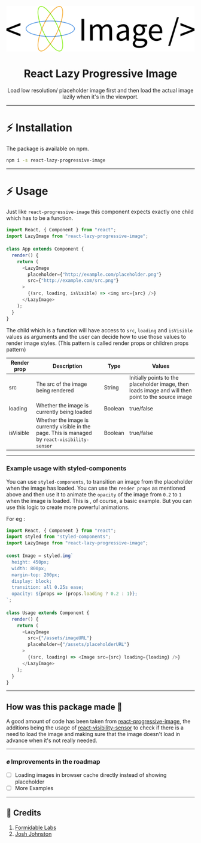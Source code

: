 <p align="center" ><img src=".github/Logo.png"/></p>
<h1 align="center">React Lazy Progressive Image</h1>
<p align="center">Load low resolution/ placeholder image first and then load the actual image lazily when it's in the viewport.</p>

<hr/>

# :zap: Installation

The package is available on npm.

```bash
npm i -s react-lazy-progressive-image
```

<hr/>

# :zap: Usage

Just like `react-progressive-image` this component expects exactly one child which has to be a function.

```javascript
import React, { Component } from "react";
import LazyImage from "react-lazy-progressive-image";

class App extends Component {
  render() {
    return (
      <LazyImage
        placeholder={"http://example.com/placeholder.png"}
        src={"http://example.com/src.png"}
      >
        {(src, loading, isVisible) => <img src={src} />}
      </LazyImage>
    );
  }
}
```

The child which is a function will have access to `src`, `loading` and `isVisible` values as arguments and the user can decide how to use those values to render image styles. (This pattern is called render props or children props pattern)

| Render prop | Description                                                                                      | Type    | Values                                                                                              |
| ----------- | ------------------------------------------------------------------------------------------------ | ------- | --------------------------------------------------------------------------------------------------- |
| src         | The src of the image being rendered                                                              | String  | Initially points to the placeholder image, then loads image and will then point to the source image |
| loading     | Whether the image is currently being loaded                                                      | Boolean | true/false                                                                                          |
| isVisible   | Whether the image is currently visible in the page. This is managed by `react-visibility-sensor` | Boolean | true/false                                                                                          |

<hr/>

### Example usage with styled-components

You can use `styled-components`, to transition an image from the placeholder when the image has loaded.
You can use the `render props` as mentioned above and then use it to animate the `opacity` of the image from `0.2` to `1` when the image is loaded. This is , of course, a basic example. But you can use this logic to create more powerful animations.

For eg :

```javascript
import React, { Component } from "react";
import styled from "styled-components";
import LazyImage from "react-lazy-progressive-image";

const Image = styled.img`
  height: 450px;
  width: 800px;
  margin-top: 200px;
  display: block;
  transition: all 0.25s ease;
  opacity: ${props => (props.loading ? 0.2 : 1)};
`;

class Usage extends Component {
  render() {
    return (
      <LazyImage
        src={"/assets/imageURL"}
        placeholder={"/assets/placeholderURL"}
      >
        {(src, loading) => <Image src={src} loading={loading} />}
      </LazyImage>
    );
  }
}
```

<hr/>

## How was this package made 🔧

A good amount of code has been taken from <a href="https://github.com/FormidableLabs/react-progressive-image">react-progressive-image</a>, the additions being the usage of <a href="https://github.com/joshwnj/react-visibility-sensor">react-visibility-sensor</a> to check if there is a need to load the image and making sure that the image doesn't load in advance when it's not really needed.

<hr/>

### ✊ Improvements in the roadmap

* [ ] Loading images in browser cache directly instead of showing placeholder
* [ ] More Examples

<hr/>

## 🙏 Credits

1. <a href="https://github.com/FormidableLabs"> Formidable Labs </a>
2. <a href="https://github.com/joshwnj"> Josh Johnston </a>
